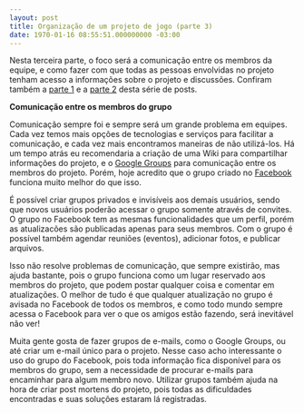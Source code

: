 ```yaml
---
layout: post
title: Organização de um projeto de jogo (parte 3)
date: 1970-01-16 08:55:51.000000000 -03:00
---
```


Nesta terceira parte, o foco será a comunicação entre os membros da equipe, e como fazer com que todas as pessoas envolvidas no projeto tenham acesso a informações sobre o projeto e discussões. Confiram também a [parte 1](http://gamedeveloper.com.br/blog/2012/06/04/organizacao-projeto-jogo-parte-1/ "Parte 1") e a [parte 2](http://gamedeveloper.com.br/blog/2012/06/05/organizacao-projeto-jogo-parte-2/) desta série de posts.

**Comunicação entre os membros do grupo**

Comunicação sempre foi e sempre será um grande problema em equipes. Cada vez temos mais opções de tecnologias e serviços para facilitar a comunicação, e cada vez mais encontramos maneiras de não utilizá-los. Há um tempo atrás eu recomendaria a criação de uma Wiki para compartilhar informações do projeto, e o [Google Groups](http://groups.google.com "Google Groups") para comunicação entre os membros do projeto. Porém, hoje acredito que o grupo criado no [Facebook](http://facebook.com "Facebook") funciona muito melhor do que isso.

É possível criar grupos privados e invisíveis aos demais usuários, sendo que novos usuários poderão acessar o grupo somente através de convites. O grupo no Facebook tem as mesmas funcionalidades que um perfil, porém as atualizacões são publicadas apenas para seus membros. Com o grupo é possível também agendar reuniões (eventos), adicionar fotos, e publicar arquivos.

Isso não resolve problemas de comunicação, que sempre existirão, mas ajuda bastante, pois o grupo funciona como um lugar reservado aos membros do projeto, que podem postar qualquer coisa e comentar em atualizações. O melhor de tudo é que qualquer atualização no grupo é avisada no Facebook de todos os membros, e como todo mundo sempre acessa o Facebook para ver o que os amigos estão fazendo, será inevitável não ver!

Muita gente gosta de fazer grupos de e-mails, como o Google Groups, ou até criar um e-mail único para o projeto. Nesse caso acho interessante o uso do grupo do Facebook, pois toda informação fica disponível para os membros do grupo, sem a necessidade de procurar e-mails para encaminhar para algum membro novo. Utilizar grupos também ajuda na hora de criar post mortens do projeto, pois todas as dificuldades encontradas e suas soluções estaram lá registradas.


